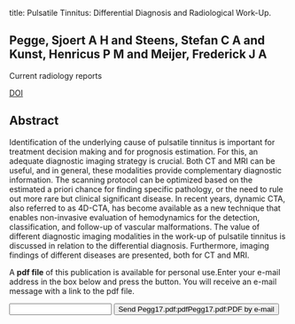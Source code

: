 title: Pulsatile Tinnitus: Differential Diagnosis and Radiological Work-Up.

## Pegge, Sjoert A H and Steens, Stefan C A and Kunst, Henricus P M and Meijer, Frederick J A
Current radiology reports

<a href="https://doi.org/10.1007/s40134-017-0199-7">DOI</a>

## Abstract
Identification of the underlying cause of pulsatile tinnitus is important for treatment decision making and for prognosis estimation. For this, an adequate diagnostic imaging strategy is crucial. Both CT and MRI can be useful, and in general, these modalities provide complementary diagnostic information. The scanning protocol can be optimized based on the estimated a priori chance for finding specific pathology, or the need to rule out more rare but clinical significant disease. In recent years, dynamic CTA, also referred to as 4D-CTA, has become available as a new technique that enables non-invasive evaluation of hemodynamics for the detection, classification, and follow-up of vascular malformations. The value of different diagnostic imaging modalities in the work-up of pulsatile tinnitus is discussed in relation to the differential diagnosis. Furthermore, imaging findings of different diseases are presented, both for CT and MRI.

A <b>pdf file</b> of this publication is available for personal use.Enter your e-mail address in the box below and press the button. You will receive an e-mail message with a link to the pdf file.
<form action="sender.php">  <input type="text" name="email">  <input type="submit" value="Send Pegg17.pdf:pdfPegg17.pdf:PDF by e-mail"></form>